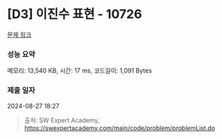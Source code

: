 # [D3] 이진수 표현 - 10726 

[문제 링크](https://swexpertacademy.com/main/code/problem/problemDetail.do?contestProbId=AXRSXf_a9qsDFAXS) 

### 성능 요약

메모리: 13,540 KB, 시간: 17 ms, 코드길이: 1,091 Bytes

### 제출 일자

2024-08-27 18:27



> 출처: SW Expert Academy, https://swexpertacademy.com/main/code/problem/problemList.do